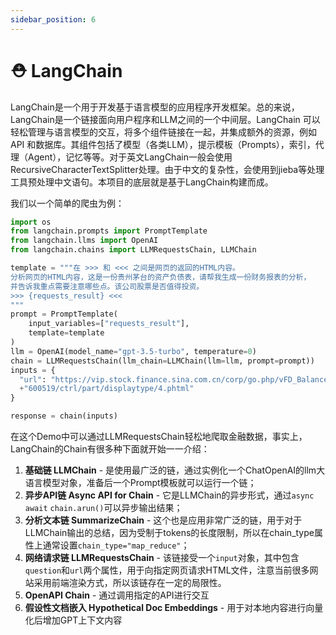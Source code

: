 ```yaml
---
sidebar_position: 6
---
```


# ⛑ LangChain

LangChain是一个用于开发基于语言模型的应用程序开发框架。总的来说，LangChain是一个链接面向用户程序和LLM之间的一个中间层。LangChain 可以轻松管理与语言模型的交互，将多个组件链接在一起，并集成额外的资源，例如 API 和数据库。其组件包括了模型（各类LLM），提示模板（Prompts），索引，代理（Agent），记忆等等。对于英文LangChain一般会使用RecursiveCharacterTextSplitter处理。由于中文的复杂性，会使用到jieba等处理工具预处理中文语句。本项目的底层就是基于LangChain构建而成。

我们以一个简单的爬虫为例：

```python
import os
from langchain.prompts import PromptTemplate
from langchain.llms import OpenAI
from langchain.chains import LLMRequestsChain, LLMChain

template = """在 >>> 和 <<< 之间是网页的返回的HTML内容。
分析网页的HTML内容，这是一份贵州茅台的资产负债表，请帮我生成一份财务报表的分析，
并告诉我重点需要注意哪些点。该公司股票是否值得投资。
>>> {requests_result} <<<
"""
prompt = PromptTemplate(
    input_variables=["requests_result"],
    template=template
)
llm = OpenAI(model_name="gpt-3.5-turbo", temperature=0)
chain = LLMRequestsChain(llm_chain=LLMChain(llm=llm, prompt=prompt))
inputs = {
  "url": "https://vip.stock.finance.sina.com.cn/corp/go.php/vFD_BalanceSheet/stockid/"
  +"600519/ctrl/part/displaytype/4.phtml"
}

response = chain(inputs)
```
在这个Demo中可以通过LLMRequestsChain轻松地爬取金融数据，事实上，LangChain的Chain有很多种下面就开始一一介绍：

1. **基础链 LLMChain** - 是使用最广泛的链，通过实例化一个ChatOpenAI的llm大语言模型对象，准备后一个Prompt模板就可以运行一个链；
2. **异步API链 Async API for Chain** - 它是LLMChain的异步形式，通过`async` `await` `chain.arun()`可以异步输出结果；
3. **分析文本链 SummarizeChain** - 这个也是应用非常广泛的链，用于对于LLMChain输出的总结，因为受制于tokens的长度限制，所以在chain_type属性上通常设置`chain_type="map_reduce"`；
4. **网络请求链 LLMRequestsChain** - 该链接受一个`input`对象，其中包含`question`和`url`两个属性，用于向指定网页请求HTML文件，注意当前很多网站采用前端渲染方式，所以该链存在一定的局限性。
5. **OpenAPI Chain** - 通过调用指定的API进行交互
6. **假设性文档嵌入 Hypothetical Doc Embeddings** - 用于对本地内容进行向量化后增加GPT上下文内容
